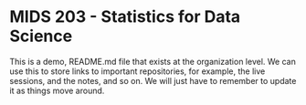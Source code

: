 # MIDS 203 - Statistics for Data Science

This is a demo, README.md file that exists at the organization level. We can use this to store links to important repositories, for example, the live sessions, and the notes, and so on. We will just have to remember to update it as things move around.
